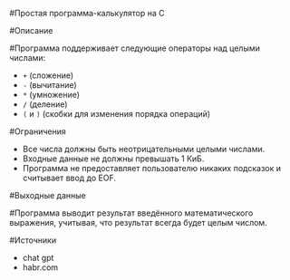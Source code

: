 #Простая программа-калькулятор на C

#Описание

#Программа поддерживает следующие операторы над целыми числами:
- `+` (сложение)
- `-` (вычитание)
- `*` (умножение)
- `/` (деление)
- `(` и `)` (скобки для изменения порядка операций)

#Ограничения
- Все числа должны быть неотрицательными целыми числами.
- Входные данные не должны превышать 1 КиБ.
- Программа не предоставляет пользователю никаких подсказок и считывает ввод до EOF.

#Выходные данные

#Программа выводит результат введённого математического выражения, учитывая, что результат всегда будет целым числом.

#Источники
- chat gpt
- habr.com
